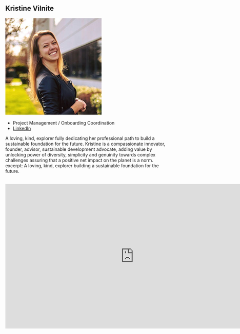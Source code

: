 
## Kristine Vilnite

![kristine_vilnite](img/kristine_vilnite.jpg)

- Project Management / Onboarding Coordination
- [LinkedIn](https://www.linkedin.com/in/kristinevilnite/)

A loving, kind, explorer fully dedicating her professional path to build a sustainable foundation for the future. Kristine is a compassionate innovator, founder, advisor, sustainable development advocate, adding value by unlocking power of diversity, simplicity and genuinity towards complex challenges assuring that a positive net impact on the planet is a norm.
excerpt: A loving, kind, explorer building a sustainable foundation for the future.


<BR>
<div class="aspect-w-16 aspect-h-9">
<iframe src="https://player.vimeo.com/video/417088459" width="800" height="450" frameborder="0" allow="autoplay; fullscreen" allowfullscreen></iframe>
</div>
<BR>
